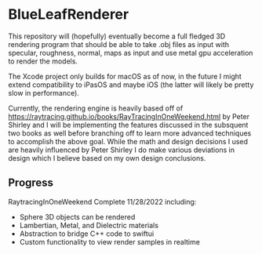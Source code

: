 # BlueLeafRenderer #

This repository will (hopefully) eventually become a full fledged 3D rendering program that should be able to take .obj files as input with specular, roughness, normal, maps as input and use metal gpu acceleration to render the models.

The Xcode project only builds for macOS as of now, in the future I might extend compatibility to iPasOS and maybe iOS (the latter will likely be pretty slow in performance).

Currently, the rendering engine is heavily based off of https://raytracing.github.io/books/RayTracingInOneWeekend.html by Peter Shirley and I will be implementing the features discussed in the subsquent two books as well before branching off to learn more advanced techniques to accomplish the above goal. While the math and design decisions I used are heavily influenced by Peter Shirley I do make various deviations in design which I believe based on my own design conclusions.

## Progress ##
RaytracingInOneWeekend Complete 11/28/2022 including:
- Sphere 3D objects can be rendered
- Lambertian, Metal, and Dielectric materials
- Abstraction to bridge C++ code to swiftui
- Custom functionality to view render samples in realtime
